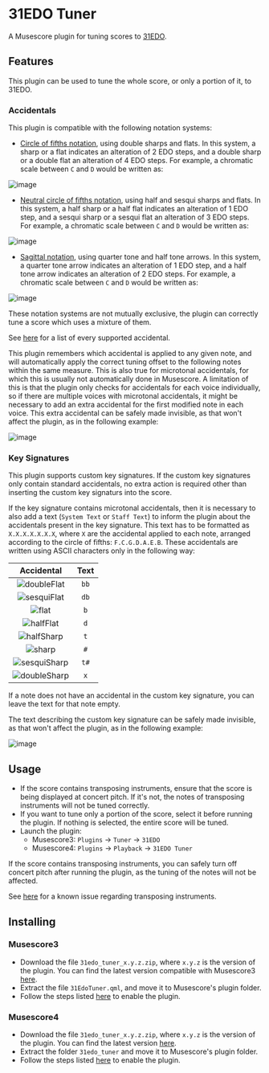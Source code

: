 # 31EDO Tuner
A  Musescore plugin for tuning scores to [31EDO](https://en.xen.wiki/w/31edo).

## Features
This plugin can be used to tune the whole score, or only a portion of it, to 31EDO.

### Accidentals

This plugin is compatible with the following notation systems:

- [Circle of fifths notation](https://en.xen.wiki/w/31edo#Notations), using double sharps and flats.  In this system, a sharp or a flat indicates an alteration of 2 EDO steps, and a double sharp or a double flat an alteration of 4 EDO steps.  For example, a chromatic scale between <code>C</code> and <code>D</code> would be written as:

![image](https://github.com/looptailG/musescore-31edo-tuner/assets/99362337/dacd45b3-dc7e-4f1e-8ed3-5fea6f26330c)

- [Neutral circle of fifths notation](https://en.xen.wiki/w/31edo#Notations), using half and sesqui sharps and flats.  In this system, a half sharp or a half flat indicates an alteration of 1 EDO step, and a sesqui sharp or a sesqui flat an alteration of 3 EDO steps.  For example, a chromatic scale between <code>C</code> and <code>D</code> would be written as:

![image](https://github.com/looptailG/musescore-31edo-tuner/assets/99362337/fcb25851-e60a-4892-b757-a9a29b4030b0)

- [Sagittal notation](https://en.xen.wiki/w/Sagittal_notation), using quarter tone and half tone arrows.  In this system, a quarter tone arrow indicates an alteration of 1 EDO step, and a half tone arrow indicates an alteration of 2 EDO steps.  For example, a chromatic scale between <code>C</code> and <code>D</code> would be written as:

![image](https://github.com/looptailG/musescore-31edo-tuner/assets/99362337/eea3a806-9c91-436c-8e0b-3cfefbeb46f3)

These notation systems are not mutually exclusive, the plugin can correctly tune a score which uses a mixture of them.

See [here](https://github.com/looptailG/musescore-31edo-tuner/wiki/Supported-Accidentals) for a list of every supported accidental.

This plugin remembers which accidental is applied to any given note, and will automatically apply the correct tuning offset to the following notes within the same measure.  This is also true for microtonal accidentals, for which this is usually not automatically done in Musescore.  A limitation of this is that the plugin only checks for accidentals for each voice individually, so if there are multiple voices with microtonal accidentals, it might be necessary to add an extra accidental for the first modified note in each voice.  This extra accidental can be safely made invisible, as that won't affect the plugin, as in the following example:

![image](https://github.com/looptailG/musescore-31edo-tuner/assets/99362337/ae091a16-ded2-43df-aa22-28144d39982c)

### Key Signatures

This plugin supports custom key signatures.  If the custom key signatures only contain standard accidentals, no extra action is required other than inserting the custom key signaturs into the score.

If the key signature contains microtonal accidentals, then it is necessary to also add a text (`System Text`  or `Staff Text`) to inform the plugin about the accidentals present in the key signature.  This text has to be formatted as `X.X.X.X.X.X.X`, where `X` are the accidental applied to each note, arranged according to the circle of fifths: `F.C.G.D.A.E.B`.  These accidentals are written using ASCII characters only in the following way:

| Accidental | Text |
| :--------: | :--: |
| ![doubleFlat](https://github.com/looptailG/musescore-31edo-tuner/assets/99362337/aed40ea1-31b3-4ce8-97a3-c737ec7dc51c) | `bb` |
| ![sesquiFlat](https://github.com/looptailG/musescore-31edo-tuner/assets/99362337/562b6267-9f08-417e-a8e5-5960f48c105b) | `db` |
| ![flat](https://github.com/looptailG/musescore-31edo-tuner/assets/99362337/5fe008de-b58c-4ad4-bec7-51449c2050f4) | `b` |
| ![halfFlat](https://github.com/looptailG/musescore-31edo-tuner/assets/99362337/2324736a-ccb3-4ebe-b8e2-4480019a3a93) | `d` |
| ![halfSharp](https://github.com/looptailG/musescore-31edo-tuner/assets/99362337/e903afe2-8625-442d-b8ab-5914eac0ecba) | `t` |
| ![sharp](https://github.com/looptailG/musescore-31edo-tuner/assets/99362337/8d63ed6d-6495-4f73-a4f5-2c2dde707008) | `#` |
| ![sesquiSharp](https://github.com/looptailG/musescore-31edo-tuner/assets/99362337/b167b72d-6b81-46b5-8dd7-e85dbf40ac6c) | `t#` |
| ![doubleSharp](https://github.com/looptailG/musescore-31edo-tuner/assets/99362337/83bbb0e3-00e3-4ed6-b57d-ac679d757401) | `x` |

If a note does not have an accidental in the custom key signature, you can leave the text for that note empty.

The text describing the custom key signature can be safely made invisible, as that won't affect the plugin, as in the following example:

![image](https://github.com/looptailG/musescore-31edo-tuner/assets/99362337/e005d94a-6d25-4149-896b-997a8bafc316)


## Usage
- If the score contains transposing instruments, ensure that the score is being displayed at concert pitch.  If it's not, the notes of transposing instruments will not be tuned correctly.
- If you want to tune only a portion of the score, select it before running the plugin.  If nothing is selected, the entire score will be tuned.
- Launch the plugin:
  - Musescore3: <code>Plugins</code> → <code>Tuner</code> → <code>31EDO</code>
  - Musescore4: <code>Plugins</code> → <code>Playback</code> → <code>31EDO Tuner</code>

If the score contains transposing instruments, you can safely turn off concert pitch after running the plugin, as the tuning of the notes will not be affected.

See [here](https://github.com/looptailG/musescore-31edo-tuner/wiki/Known-Issues#incorrect-handling-of-microtonal-accidental-for-transposing-instruments) for a known issue regarding transposing instruments.


## Installing
### Musescore3
- Download the file <code>31edo_tuner_x.y.z.zip</code>, where <code>x.y.z</code> is the version of the plugin.  You can find the latest version compatible with Musescore3 [here](https://github.com/looptailG/musescore-31edo-tuner/releases/tag/v1.5.4).
- Extract the file `31EdoTuner.qml`, and move it to Musescore's plugin folder.
- Follow the steps listed [here](https://musescore.org/en/handbook/3/plugins#enable-disable) to enable the plugin.

### Musescore4
- Download the file <code>31edo_tuner_x.y.z.zip</code>, where <code>x.y.z</code> is the version of the plugin.  You can find the latest version [here](https://github.com/looptailG/musescore-31edo-tuner/releases/latest).
- Extract the folder `31edo_tuner` and move it to Musescore's plugin folder.
- Follow the steps listed [here](https://musescore.org/en/handbook/4/plugins#enable-disable) to enable the plugin.
